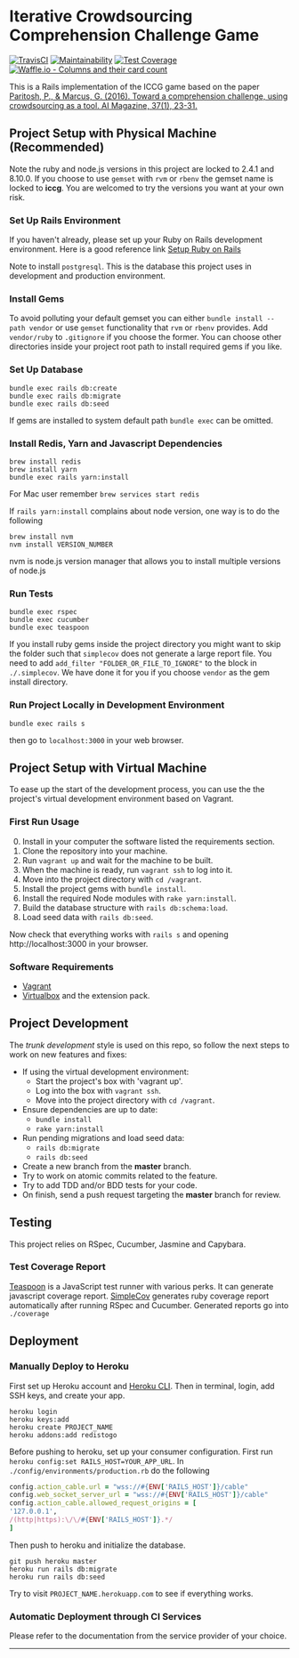 # Iterative Crowdsourcing Comprehension Challenge Game

[![TravisCI](https://img.shields.io/travis/Xiaohong-Deng/mooqita-icccg/master.svg?label=travis-ci)][3]
[![Maintainability](https://api.codeclimate.com/v1/badges/98c92695841525444efa/maintainability)][4]
[![Test Coverage](https://api.codeclimate.com/v1/badges/98c92695841525444efa/test_coverage)][5]
[![Waffle.io - Columns and their card count](https://badge.waffle.io/Xiaohong-Deng/mooqita-icccg.svg?columns=all)][6]

This is a Rails implementation of the ICCG game based on the paper [Paritosh, P., & Marcus, G. (2016). Toward a comprehension challenge, using crowdsourcing as a tool. AI Magazine, 37(1), 23-31.][0]


## Project Setup with Physical Machine (Recommended)
Note the ruby and node.js versions in this project are locked to 2.4.1 and 8.10.0. If you choose to use `gemset` with `rvm` or `rbenv` the gemset name is locked to **iccg**. You are welcomed to try the versions you want at your own risk.

### Set Up Rails Environment

If you haven't already, please set up your Ruby on Rails development environment. Here is a good reference link [Setup Ruby on Rails][7]

Note to install `postgresql`. This is the database this project uses in development and production environment.

### Install Gems

To avoid polluting your default gemset you can either `bundle install --path vendor` or use `gemset` functionality that `rvm` or `rbenv` provides. Add `vendor/ruby` to `.gitignore` if you choose the former. You can choose other directories inside your project root path to install required gems if you like.

### Set Up Database

```
bundle exec rails db:create
bundle exec rails db:migrate
bundle exec rails db:seed
```
If gems are installed to system default path `bundle exec` can be omitted.

### Install Redis, Yarn and Javascript Dependencies

```
brew install redis
brew install yarn
bundle exec rails yarn:install
```

For Mac user remember `brew services start redis`

If `rails yarn:install` complains about node version, one way is to do the following

```
brew install nvm
nvm install VERSION_NUMBER
```
nvm is node.js version manager that allows you to install multiple versions of node.js

### Run Tests

```
bundle exec rspec
bundle exec cucumber
bundle exec teaspoon
```

If you install ruby gems inside the project directory you might want to skip the folder such that `simplecov` does not generate a large report file. You need to add `add_filter "FOLDER_OR_FILE_TO_IGNORE"` to the block in `./.simplecov`. We have done it for you if you choose `vendor` as the gem install directory.
 
### Run Project Locally in Development Environment

```
bundle exec rails s
```

then go to `localhost:3000` in your web browser.
 
## Project Setup with Virtual Machine

To ease up the start of the development process, you can use the the project's virtual development environment based on Vagrant.

### First Run Usage

0. Install in your computer the software listed the requirements section.
1. Clone the repository into your machine.
2. Run `vagrant up` and wait for the machine to be built.
3. When the machine is ready, run `vagrant ssh` to log into it.
4. Move into the project directory with `cd /vagrant`.
5. Install the project gems with `bundle install`.
6. Install the required Node modules with `rake yarn:install`.
7. Build the database structure with `rails db:schema:load`.
8. Load seed data with `rails db:seed`.

Now check that everything works with `rails s` and opening http://localhost:3000 in your browser.

### Software Requirements

* [Vagrant][1]
* [Virtualbox][2] and the extension pack.


## Project Development

The _trunk development_ style is used on this repo, so follow the next steps to
work on new features and fixes:

* If using the virtual development environment:
  - Start the project's box with 'vagrant up'.
  - Log into the box with `vagrant ssh`.
  - Move into the project directory with `cd /vagrant`.
* Ensure dependencies are up to date:
  - `bundle install`
  - `rake yarn:install`
* Run pending migrations and load seed data:
  - `rails db:migrate`
  - `rails db:seed`
* Create a new branch from the **master** branch.
* Try to work on atomic commits related to the feature.
* Try to add TDD and/or BDD tests for your code.
* On finish, send a push request targeting the **master** branch for review.

## Testing

This project relies on RSpec, Cucumber, Jasmine and Capybara.

### Test Coverage Report
[Teaspoon][9] is a JavaScript test runner with various perks. It can generate javascript coverage report. [SimpleCov][10] generates ruby coverage report automatically after running RSpec and Cucumber. Generated reports go into `./coverage`

## Deployment

### Manually Deploy to Heroku
First set up Heroku account and [Heroku CLI][8]. Then in terminal, login, add SSH keys, and create your app.
```
heroku login
heroku keys:add
heroku create PROJECT_NAME
heroku addons:add redistogo
```
Before pushing to heroku, set up your consumer configuration. First run `heroku config:set RAILS_HOST=YOUR_APP_URL`. In `./config/environments/production.rb` do the following
```ruby
config.action_cable.url = "wss://#{ENV['RAILS_HOST']}/cable"
config.web_socket_server_url = "wss://#{ENV['RAILS_HOST']}/cable"
config.action_cable.allowed_request_origins = [
'127.0.0.1',
/(http|https):\/\/#{ENV['RAILS_HOST']}.*/
]
```
Then push to heroku and initialize the database.
```
git push heroku master
heroku run rails db:migrate
heroku run rails db:seed
```
Try to visit `PROJECT_NAME.herokuapp.com` to see if everything works.
### Automatic Deployment through CI Services
Please refer to the documentation from the service provider of your choice.

---
[0]: https://www.aaai.org/ojs/index.php/aimagazine/article/view/2649
[1]: https://www.vagrantup.com/downloads.html
[2]: https://www.virtualbox.org/wiki/Downloads
[3]: https://travis-ci.org/Xiaohong-Deng/mooqita-icccg
[4]: https://codeclimate.com/github/Xiaohong-Deng/mooqita-icccg/maintainability
[5]: https://codeclimate.com/github/Xiaohong-Deng/mooqita-icccg/test_coverage
[6]: https://waffle.io/Xiaohong-Deng/mooqita-icccg
[7]: https://gorails.com/setup/ubuntu/16.04
[8]: https://devcenter.heroku.com/articles/heroku-cli
[9]: https://github.com/jejacks0n/teaspoon
[10]: https://github.com/colszowka/simplecov
